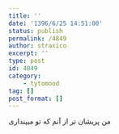 ```yaml
---
title: ''
date: '1396/6/25 14:51:00'
status: publish
permalink: /4849
author: straxico
excerpt: ''
type: post
id: 4849
category:
    - tytomood
tag: []
post_format: []
---
```

من پریشان تر از آنم که تو میپنداری